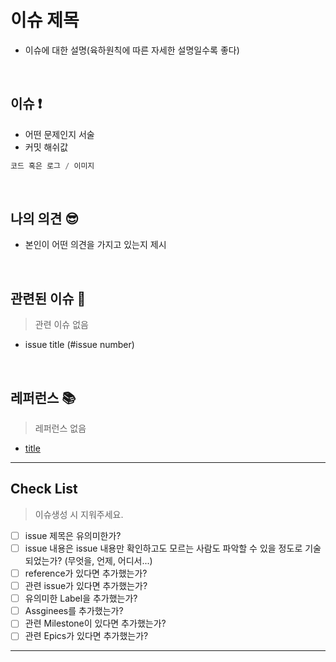 # 이슈 제목

- 이슈에 대한 설명(육하원칙에 따른 자세한 설명일수록 좋다)

<br>

## 이슈 ❗️

- 어떤 문제인지 서술
- 커밋 해쉬값

```javascript
코드 혹은 로그 / 이미지
```

<br>

## 나의 의견 😎

- 본인이 어떤 의견을 가지고 있는지 제시

<br>

## 관련된 이슈 📎

> 관련 이슈 없음

- issue title (#issue number)

<br>

## 레퍼런스 📚

> 레퍼런스 없음

- [title](link)

---

## Check List

> 이슈생성 시 지워주세요.

- [ ] issue 제목은 유의미한가?
- [ ] issue 내용은 issue 내용만 확인하고도 모르는 사람도 파악할 수 있을 정도로 기술되었는가? (무엇을, 언제, 어디서...)
- [ ] reference가 있다면 추가했는가?
- [ ] 관련 issue가 있다면 추가했는가?
- [ ] 유의미한 Label을 추가했는가?
- [ ] Assginees를 추가했는가?
- [ ] 관련 Milestone이 있다면 추가했는가?
- [ ] 관련 Epics가 있다면 추가했는가?

---
